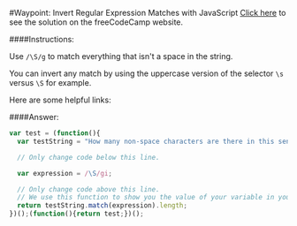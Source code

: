 #Waypoint: Invert Regular Expression Matches with JavaScript
<a href="http://freecodecamp.com/challenges/Waypoint:%20Invert%20Regular%20Expression%20Matches%20with%20JavaScript?solution=var%20test%20%3D%20(function()%7B%0A%20%20var%20testString%20%3D%20%22How%20many%20non-space%20characters%20are%20there%20in%20this%20sentence%3F%22%3B%0A%0A%20%20%2F%2F%20Only%20change%20code%20below%20this%20line.%0A%0A%20%20var%20expression%20%3D%20%2F%5CS%2Fgi%3B%0A%0A%20%20%2F%2F%20Only%20change%20code%20above%20this%20line.%0A%20%20%2F%2F%20We%20use%20this%20function%20to%20show%20you%20the%20value%20of%20your%20variable%20in%20your%20output%20box.%0A%20%20return%20testString.match(expression).length%3B%0A%7D)()%3B(function()%7Breturn%20test%3B%7D)()%3B%0A" target="_blank">Click here</a> to see the solution on the freeCodeCamp website.


####Instructions:
<p class="wrappable negative-10">Use <code>/\S/g</code> to match everything that isn&apos;t a space in the string.</p><p class="wrappable negative-10">You can invert any match by using the uppercase version of the selector <code>\s</code> versus <code>\S</code> for example.</p><div class="negative-bottom-margin-30"><div id="MDN-links"><p class="negative-10">Here are some helpful links:</p></div></div>


####Answer:
```javascript
var test = (function(){
  var testString = "How many non-space characters are there in this sentence?";

  // Only change code below this line.

  var expression = /\S/gi;

  // Only change code above this line.
  // We use this function to show you the value of your variable in your output box.
  return testString.match(expression).length;
})();(function(){return test;})();

```